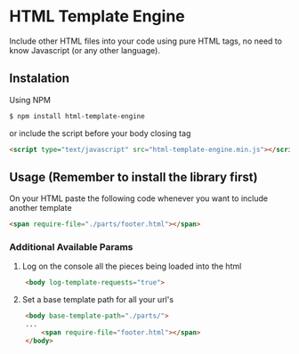 # HTML Template Engine

Include other HTML files into your code using pure HTML tags, no need to know Javascript (or any other language).

## Instalation
Using NPM
```sh
$ npm install html-template-engine
```
or include the script before your body closing tag
```html
<script type="text/javascript" src="html-template-engine.min.js"></script>
```

## Usage (Remember to install the library first)

On your HTML paste the following code whenever you want to include another template
```html
<span require-file="./parts/footer.html"></span>
```

### Additional Available Params

1. Log on the console all the pieces being loaded into the html
```html
    <body log-template-requests="true">
```

2. Set a base template path for all your url's
```html
    <body base-template-path="./parts/">
    ...
        <span require-file="footer.html"></span>
    </body>
```